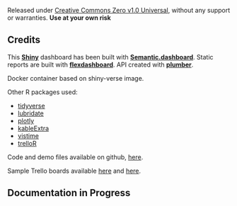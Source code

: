 Released under [Creative Commons Zero v1.0 Universal](https://github.com/carlosyanez/pm-dashboard/blob/master/LICENSE), without any support or warranties. **Use at your own risk**


## Credits

This [**Shiny**](https://shiny.rstudio.com/) dashboard has been built with [**Semantic.dashboard**](https://appsilon.github.io/semantic.dashboard/). Static reports are built with [**flexdashboard**](https://rmarkdown.rstudio.com/flexdashboard/). API created with [**plumber**](https://www.rplumber.io/).

Docker container based on shiny-verse image.

Other R packages used:

-  [tidyverse](https://www.tidyverse.org/)
-  [lubridate](https://lubridate.tidyverse.org/)
-  [plotly](https://plotly.com/r/)
-  [kableExtra](https://cran.r-project.org/web/packages/kableExtra/vignettes/awesome_table_in_html.html)
-  [vistime](https://github.com/shosaco/vistime)
-  [trelloR](https://github.com/jchrom/trelloR)

Code and demo files available on github, [here](https://github.com/carlosyanez/pm-dashboard).

Sample Trello boards available [here](https://trello.com/b/duGhq8WO/sampleprogramme) and [here](https://trello.com/b/TbX6eSVC/sampleproject).

## Documentation in Progress
